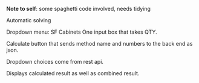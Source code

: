 **Note to self**: some spaghetti code involved, needs tidying

Automatic solving

Dropdown menu: SF Cabinets
One input box that takes QTY.

Calculate button that sends method name and numbers to the back end as json.

Dropdown choices come from rest api.

Displays calculated result as well as combined result.
